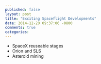 ```yaml
---
published: false
layout: post
title: "Exciting Spaceflight Developments"
date: 2014-12-20 09:37:06 -0800
comments: true
categories:
---
```


* SpaceX reuseable stages
* Orion and SLS
* Asteroid mining
